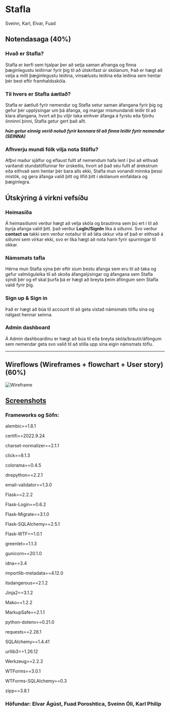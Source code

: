 # Stafla

Sveinn, Karl, Elvar, Fuad

## Notendasaga (40%)

### Hvað er Stafla?
Stafla er kerfi sem hjalpar þer að setja saman afnanga og finna þæginlegustu leiðirnar fyrir þig til að útskrifast úr skólanum, Það er hægt að velja a milli þæginlegustu leiðina, vinsælustu leiðina eða leiðina sem hentar þér best eftir framhaldsskóla.

### Til hvers er Stafla áætlað?
Stafla er áætluð fyrir nemendur og Stafla setur saman áfangana fyrir þig og gefur þér upplýsingar um þá áfanga, og margar mismundandi leiðir til að klara áfangana, hvort að þu viljir taka einhver áfanga á fyrstu eða fjórðu önninni þinni, Stafla getur gert það allt.

**_hún getur einnig verið notuð fyrir kennara til að finna leiðir fyrir nemendur (SEINNA)_**

### Afhverju mundi fólk vilja nota Stöflu?
Afþvi maður sjálfur og eflaust fullt af nemendum hafa lent í þvi að eithvað varðandi stundatöflunnar fer úrskeðis, hvort að það séu fullt af árekstrum eða eithvað sem hentar þér bara alls ekki, Stafla mun vonandi minnka þessi mistök, og gera áfanga valið þitt og lífið þitt í skólanum einfaldara og þæginlegra.

## Útskýring á virkni vefsíðu

### Heimasíða
Á heimasiðunni verður hægt að velja skóla og brautinna sem þú ert í til að byrja afanga valið þitt. það verður **LogIn/SignIn** líka á siðunni. Svo verður **contact us** takki sem verður notaður til að láta okkur vita ef það er eithvað á síðunni sem virkar ekki, svo er lika hægt að nota hann fyrir spurningar til okkar.
### Námsmats tafla
Hérna mun Stafla sýna þér eftir síum bestu áfanga sem eru til að taka og gefur valmöguleika til að skoða áfangalýsingar og áfangana sem Stafla sýndi þér og ef skal þurfa þá er hægt að breyta þeim áföngum sem Stafla valdi fyrir þig.

### Sign up & Sign in
Það er hægt að búa til account til að geta vistað námsmats töflu sína og nálgast hennar seinna.

### Admin dashboard
Á Admin dashboardinu er hægt að búa til eða breyta skóla/brautir/áföngum sem nemendar geta svo valið til að stilla upp sína eigin námsmats töflu.


---


## Wireflows (Wireframes + flowchart + User story) (60%)
![Wireframe](https://github.com/vefthroun4/Stafla/blob/main/wireframe_vefthr4.svg)

## [Screenshots](https://github.com/vefthroun4/Stafla/tree/main/Screenshots)

### Frameworks og Söfn:
alembic==1.8.1

certifi==2022.9.24

charset-normalizer==2.1.1

click==8.1.3

colorama==0.4.5

dnspython==2.2.1

email-validator==1.3.0

Flask==2.2.2

Flask-Login==0.6.2

Flask-Migrate==3.1.0

Flask-SQLAlchemy==2.5.1

Flask-WTF==1.0.1

greenlet==1.1.3

gunicorn==20.1.0

idna==3.4

importlib-metadata==4.12.0

itsdangerous==2.1.2

Jinja2==3.1.2

Mako==1.2.2

MarkupSafe==2.1.1

python-dotenv==0.21.0

requests==2.28.1

SQLAlchemy==1.4.41

urllib3==1.26.12

Werkzeug==2.2.2

WTForms==3.0.1

WTForms-SQLAlchemy==0.3

zipp==3.8.1





### Höfundar: Elvar Ágúst, Fuad Poroshtica, Sveinn Óli, Karl Philip
